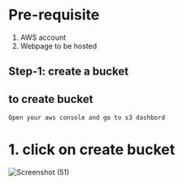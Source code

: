 # Pre-requisite

1. AWS account
2. Webpage to be hosted


## Step-1: create a bucket

## to create bucket

    Open your aws console and go to s3 dashbord


# 1. click on create bucket

![Screenshot (51)](https://github.com/user-attachments/assets/5314653b-4951-4851-b585-035fb67cb486)


